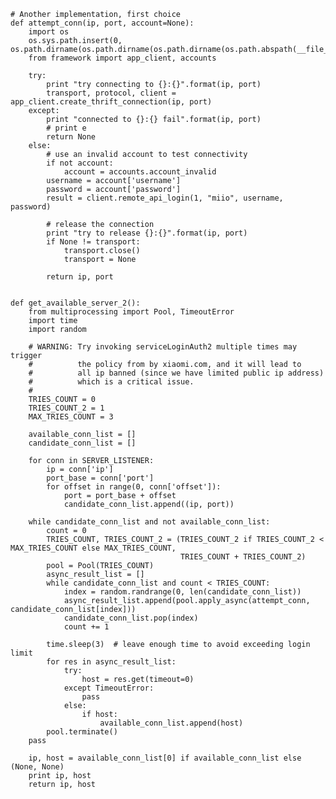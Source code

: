     # Another implementation, first choice
    def attempt_conn(ip, port, account=None):
        import os
        os.sys.path.insert(0, os.path.dirname(os.path.dirname(os.path.dirname(os.path.abspath(__file__)))))
        from framework import app_client, accounts
    
        try:
            print "try connecting to {}:{}".format(ip, port)
            transport, protocol, client = app_client.create_thrift_connection(ip, port)
        except:
            print "connected to {}:{} fail".format(ip, port)
            # print e
            return None
        else:
            # use an invalid account to test connectivity
            if not account:
                account = accounts.account_invalid
            username = account['username']
            password = account['password']
            result = client.remote_api_login(1, "miio", username, password)
    
            # release the connection
            print "try to release {}:{}".format(ip, port)
            if None != transport:
                transport.close()
                transport = None
    
            return ip, port
    
    
    def get_available_server_2():
        from multiprocessing import Pool, TimeoutError
        import time
        import random
    
        # WARNING: Try invoking serviceLoginAuth2 multiple times may trigger
        #          the policy from by xiaomi.com, and it will lead to
        #          all ip banned (since we have limited public ip address)
        #          which is a critical issue.
        #
        TRIES_COUNT = 0
        TRIES_COUNT_2 = 1
        MAX_TRIES_COUNT = 3
    
        available_conn_list = []
        candidate_conn_list = []
    
        for conn in SERVER_LISTENER:
            ip = conn['ip']
            port_base = conn['port']
            for offset in range(0, conn['offset']):
                port = port_base + offset
                candidate_conn_list.append((ip, port))
    
        while candidate_conn_list and not available_conn_list:
            count = 0
            TRIES_COUNT, TRIES_COUNT_2 = (TRIES_COUNT_2 if TRIES_COUNT_2 < MAX_TRIES_COUNT else MAX_TRIES_COUNT,
                                          TRIES_COUNT + TRIES_COUNT_2)
            pool = Pool(TRIES_COUNT)
            async_result_list = []
            while candidate_conn_list and count < TRIES_COUNT:
                index = random.randrange(0, len(candidate_conn_list))
                async_result_list.append(pool.apply_async(attempt_conn, candidate_conn_list[index]))
                candidate_conn_list.pop(index)
                count += 1
    
            time.sleep(3)  # leave enough time to avoid exceeding login limit
            for res in async_result_list:
                try:
                    host = res.get(timeout=0)
                except TimeoutError:
                    pass
                else:
                    if host:
                        available_conn_list.append(host)
            pool.terminate()
        pass
    
        ip, host = available_conn_list[0] if available_conn_list else (None, None)
        print ip, host
        return ip, host
